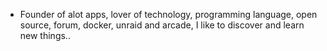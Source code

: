 - Founder of alot apps, lover of technology, programming language, open source, forum, docker, unraid and arcade, I like to discover and learn new things..
  <br>



















































































































































































































































































































































































































































































































































































































































































































